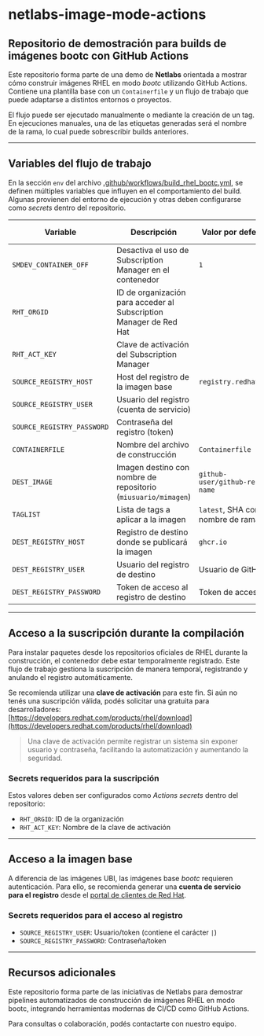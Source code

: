# netlabs-image-mode-actions

## Repositorio de demostración para builds de imágenes bootc con GitHub Actions

Este repositorio forma parte de una demo de **Netlabs** orientada a mostrar cómo construir imágenes RHEL en modo *bootc* utilizando GitHub Actions. Contiene una plantilla base con un `Containerfile` y un flujo de trabajo que puede adaptarse a distintos entornos o proyectos.

El flujo puede ser ejecutado manualmente o mediante la creación de un tag. En ejecuciones manuales, una de las etiquetas generadas será el nombre de la rama, lo cual puede sobrescribir builds anteriores.

---

## Variables del flujo de trabajo

En la sección `env` del archivo [.github/workflows/build_rhel_bootc.yml](.github/workflows/build_rhel_bootc.yml), se definen múltiples variables que influyen en el comportamiento del build. Algunas provienen del entorno de ejecución y otras deben configurarse como *secrets* dentro del repositorio.

| Variable | Descripción | Valor por defecto | ¿Requiere personalización? |
| -------- | ----------- | ----------------- | --------------------------- |
| `SMDEV_CONTAINER_OFF` | Desactiva el uso de Subscription Manager en el contenedor | `1` | No |
| `RHT_ORGID` | ID de organización para acceder al Subscription Manager de Red Hat |  | Sí |
| `RHT_ACT_KEY` | Clave de activación del Subscription Manager |  | Sí |
| `SOURCE_REGISTRY_HOST` | Host del registro de la imagen base | `registry.redhat.io` | No |
| `SOURCE_REGISTRY_USER` | Usuario del registro (cuenta de servicio) |  | Sí |
| `SOURCE_REGISTRY_PASSWORD` | Contraseña del registro (token) |  | Sí |
| `CONTAINERFILE` | Nombre del archivo de construcción | `Containerfile` | No |
| `DEST_IMAGE` | Imagen destino con nombre de repositorio (`miusuario/mimagen`) | `github-user/github-repo-name` | No |
| `TAGLIST` | Lista de tags a aplicar a la imagen | `latest`, SHA corto, nombre de rama | No |
| `DEST_REGISTRY_HOST` | Registro de destino donde se publicará la imagen | `ghcr.io` | No |
| `DEST_REGISTRY_USER` | Usuario del registro de destino | Usuario de GitHub | No |
| `DEST_REGISTRY_PASSWORD` | Token de acceso al registro de destino | Token de acceso | No |

---

## Acceso a la suscripción durante la compilación

Para instalar paquetes desde los repositorios oficiales de RHEL durante la construcción, el contenedor debe estar temporalmente registrado. Este flujo de trabajo gestiona la suscripción de manera temporal, registrando y anulando el registro automáticamente.

Se recomienda utilizar una **clave de activación** para este fin. Si aún no tenés una suscripción válida, podés solicitar una gratuita para desarrolladores:  
[https://developers.redhat.com/products/rhel/download](https://developers.redhat.com/products/rhel/download)

> Una clave de activación permite registrar un sistema sin exponer usuario y contraseña, facilitando la automatización y aumentando la seguridad.

### Secrets requeridos para la suscripción

Estos valores deben ser configurados como *Actions secrets* dentro del repositorio:

- `RHT_ORGID`: ID de la organización
- `RHT_ACT_KEY`: Nombre de la clave de activación

---

## Acceso a la imagen base

A diferencia de las imágenes UBI, las imágenes base *bootc* requieren autenticación. Para ello, se recomienda generar una **cuenta de servicio para el registro** desde el [portal de clientes de Red Hat](https://access.redhat.com/RegistryAuthentication#registry-service-accounts-for-shared-environments-4).

### Secrets requeridos para el acceso al registro

- `SOURCE_REGISTRY_USER`: Usuario/token (contiene el carácter `|`)
- `SOURCE_REGISTRY_PASSWORD`: Contraseña/token

---

## Recursos adicionales

Este repositorio forma parte de las iniciativas de Netlabs para demostrar pipelines automatizados de construcción de imágenes RHEL en modo bootc, integrando herramientas modernas de CI/CD como GitHub Actions.

Para consultas o colaboración, podés contactarte con nuestro equipo.